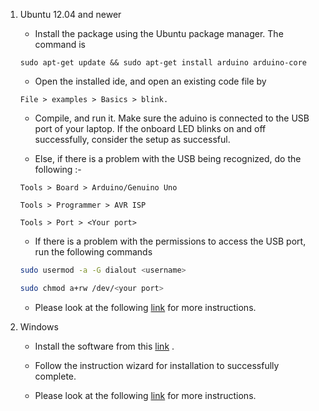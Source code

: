 1. Ubuntu 12.04 and newer
    - Install the package using the Ubuntu package manager.
    The command is
    ```shell
    sudo apt-get update && sudo apt-get install arduino arduino-core
    ```

    - Open the installed ide, and open an existing code file by
    ```
    File > examples > Basics > blink.
    ```

    - Compile, and run it. Make sure the aduino is connected to the USB port of your laptop.
     If the onboard LED blinks on and off successfully, consider the setup as successful.

    - Else, if there is a problem with the USB being recognized, do the following :-
    ```
    Tools > Board > Arduino/Genuino Uno

    Tools > Programmer > AVR ISP

    Tools > Port > <Your port>
    ```

    - If there is a problem with the permissions to access the USB port, run the following commands
    ```bash
    sudo usermod -a -G dialout <username>

    sudo chmod a+rw /dev/<your port>
    ```

    - Please look at the following [link](http://playground.arduino.cc/Linux/Ubuntu) for more instructions.

2. Windows
    - Install the software from this [link](https://www.arduino.cc/en/Main/Software) .

    -  Follow the instruction wizard for installation to successfully complete.

    - Please look at the following [link](https://www.arduino.cc/en/Guide/Windows) for more instructions.
